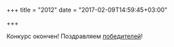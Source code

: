 +++
title = "2012"
date = "2017-02-09T14:59:45+03:00"

+++

Конкурс окончен! Поздравляем [победителей](../winners/2012.pdf)!